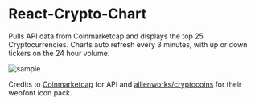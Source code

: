 # React-Crypto-Chart

Pulls API data from Coinmarketcap and displays the top 25 Cryptocurrencies. Charts auto refresh every 3 minutes, with up or down tickers on the 24 hour volume.

![sample](https://raw.githubusercontent.com/nTamura/react-crypto-charts/master/public/screen.png)

Credits to [Coinmarketcap](https://coinmarketcap.com/) for API and [allienworks/cryptocoins](https://github.com/allienworks/cryptocoins)
for their webfont icon pack.
